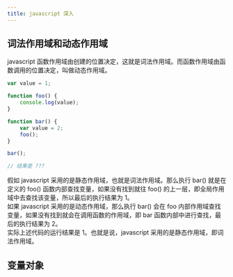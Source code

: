 ```yaml
---
title: javascript 深入
---
```

## 词法作用域和动态作用域
javascript 函数作用域由创建的位置决定，这就是词法作用域。而函数作用域由函数调用的位置决定，叫做动态作用域。
```js
var value = 1;

function foo() {
    console.log(value);
}

function bar() {
    var value = 2;
    foo();
}

bar();

// 结果是 ???
```
假如 javascript 采用的是静态作用域，也就是词法作用域。那么执行 bar() 就是在定义的 foo() 函数内部查找变量，如果没有找到就往 foo() 的上一层，即全局作用域中去查找该变量，所以最后的执行结果为 1。\
如果 javascript 采用的是动态作用域，那么执行 bar() 会在 foo 内部作用域查找变量，如果没有找到就会在调用函数的作用域，即 bar 函数内部中进行查找，最后的执行结果为 2。\
实际上述代码的运行结果是 1。也就是说，javascript 采用的是静态作用域，即词法作用域。
## 变量对象

